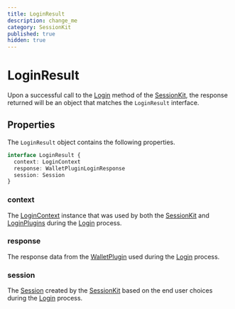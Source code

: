 ```yaml
---
title: LoginResult
description: change_me
category: SessionKit
published: true
hidden: true
---
```


# LoginResult

Upon a successful call to the [Login](/docs/sessionkit/login) method of the [SessionKit](/docs/sessionkit/session-kit-factory), the response returned will be an object that matches the `LoginResult` interface.

## Properties

The `LoginResult` object contains the following properties.

```ts
interface LoginResult {
  context: LoginContext
  response: WalletPluginLoginResponse
  session: Session
}
```

### context

The [LoginContext](/docs/sessionkit/login-context) instance that was used by both the [SessionKit](/docs/sessionkit/session-kit-factory) and [LoginPlugins](/docs/sessionkit/login-plugin) during the [Login](/docs/sessionkit/login) process.

### response

The response data from the [WalletPlugin](/docs/sessionkit/wallet-plugin) used during the [Login](/docs/sessionkit/login) process.

### session

The [Session](/docs/sessionkit/session) created by the [SessionKit](/docs/sessionkit/session-kit-factory) based on the end user choices during the [Login](/docs/sessionkit/login) process.
